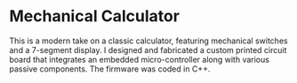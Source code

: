 # Mechanical Calculator
This is a modern take on a classic calculator, featuring mechanical switches and a 7-segment display. I designed and fabricated a custom printed circuit board that integrates an embedded micro-controller along with various passive components. The firmware was coded in C++.
